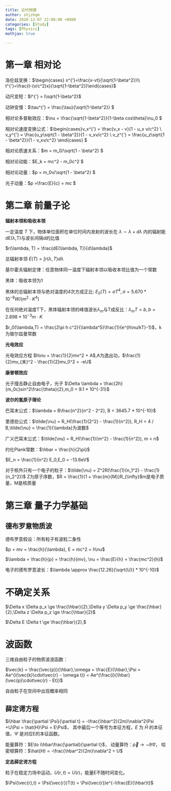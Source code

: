 ```yaml
---
title: 近代物理
author: shjzhqm
date: 2020-12-07 22:00:00 +0800
categories: [Study]
tags: [Physics]
mathjax: true

---
```


# 第一章 相对论

洛伦兹变换：$\begin{cases} x^{'}=\frac{x-vt}{\sqrt{1-\beta^2}}\\ t^{'}=\frac{t-(v/c^2)x}{\sqrt{1-\beta^2}}\end{cases}$

动尺变短：$l^{'} = l\sqrt{1-\beta^2}$

动钟变慢：$\tau^{'} = \frac{\tau}{\sqrt{1-\beta^2}} $

相对论多普勒效应：$\nu = \frac{\sqrt{1-\beta^2}}{1-\beta cos\theta}\nu_0 $

相对论速度变换公式：$\begin{cases}v_x^{'} = \frac{v_x - v}{1 - u_x v/c^2} \\ v_y^{'} = \frac{u_y\sqrt{1 - \beta^2}}{1 - v_xv/c^2} \\ v_z^{'} = \frac{u_z\sqrt{1 - \beta^2}}{1 - v_xv/c^2} \end{cases} $

相对论质速关系：$m = m_0/\sqrt{1 - \beta^2} $

相对论动能：$E_k = mc^2 - m_0c^2 $

相对论动量：$p = m_0v/\sqrt{1 - \beta^2} $

光子动量：$p =\frac{E}{c} = mc $

# 第二章 前量子论

**辐射本领和吸收本领**

 一定温度 *T* 下，物体单位面积在单位时间内发射的波长在 $\lambda \sim \lambda + d\lambda$ 内的辐射能dE(λ,T)与波长间隔d的比值

$r(\lambda, T) = \frac{dE(\lambda, T)}{d\lambda}$

总辐射本领 $E(T) = \int r(\lambda, T) d\lambda$

基尔霍夫辐射定律：任意物体同一温度下辐射本领以吸收本领比值为一个常数

黑体：吸收本领为1

黑体的总辐射本领与绝对温度的4次方成正比: $E_0(T) = \sigma T^4,\sigma = 5.670*10^{-8} W/(m^2\cdot K^4)$

在任何绝对温度T下，黑体辐射本领的峰值波长$λ_m$与T成反比：$\lambda_m T = b, b = 2.898*10^{-3}m\cdot K$

$r_0(\lambda,T) = \frac{2\pi h c^2}{\lambda^5}\frac{1}{e^{h\nu/kT}-1}$，k为玻尔兹曼常数

**光电效应**

光电效应方程 $h\nu = \frac{1}{2}mv^2 + A$,A为逸出功，$\frac{1}{2}mv_{末}^2 - \frac{1}{2}mv_0^2 = -eU$

**康普顿效应**

光子撞击静止自由电子，光子 $\Delta \lambda = \frac{2h}{m_0c}sin^2\frac{\theta}{2},m_0 = 9.1 * 10^{-31}$

**波尔的氢原子理论**

巴耳末公式：$\lambda = B\frac{n^2}{n^2 - 2^2}, B = 3645.7 * 10^{-10}$

里德伯公式：$\tilde{\nu} = R_H(\frac{1}{2^2} - \frac{1}{n^2}), R_H = 4 / B,\tilde{\nu} = \frac{1}{\lambda}为波数$

广义巴耳末公式：$\tilde{\nu} = R_H(\frac{1}{m^2} - \frac{1}{n^2}), m < n$

约化Plank常数：$\hbar = \frac{h}{2\pi}$

$E_n = \frac{1}{n^2} E_0,E_0 = -13.6eV$

对于核外只有一个电子的粒子：$\tilde{\nu} = Z^2R(\frac{1}{n_1^2} - \frac{1}{n_2^2})$ Z为原子序数，$R = \frac{1}{1 + \frac{m}{M}}R_{\infty}$m是电子质量，M是核质量

# 第三章 量子力学基础

## 德布罗意物质波

德布罗意假设：所有粒子有波粒二象性

$p = mv = \frac{h}{\lambda}, E = mc^2 = h\nu$

$\lambda = \frac{h}{p} = \frac{h}{mv}, \nu = \frac{E}{h} = \frac{mc^2}{h}$ 

电子的德布罗意波长：$\lambda \approx \frac{12.26}{\sqrt{U}} * 10^{-10}$

# 不确定关系

$\Delta x \Delta p_x \ge \frac{\hbar}{2},\Delta y \Delta p_y \ge \frac{\hbar}{2},\Delta z \Delta p_z \ge \frac{\hbar}{2}$

$\Delta E \Delta t \ge \frac{\hbar}{2},$

# 波函数

三维自由粒子的物质波波函数：

$\vec{k} = \frac{\vec{p}}{\hbar},\omega = \frac{E}{\hbar},\Psi = Ae^{i(\vec{k}\cdot\vec{r} - \omega t)} = Ae^{\frac{i}{\hbar}(\vec{p}\cdot\vec{r} - Et)}$

自由粒子在空间中出现概率相同

## 薛定谔方程

$i\hbar \frac{\partial \Psi}{\partial t} = -\frac{\hbar^2}{2m}\nabla^2\Psi +U\Psi = \hat{H}\Psi = E\Psi$， 其中最后一个等号为本征方程，$E$ 为 $\hat{H}$ 的本征值，$\Psi$ 是对应E的本征函数。

能量算符：$E\to i\hbar\frac{\partial}{\partial t}$， 动量算符：$\vec{p} \to -i\hbar\nabla$， 哈密顿算符：$\hat{H} = -\frac{\hbar^2}{2m}\nabla^2 + U$

**定态薛定谔方程**

粒子在稳定力场中运动，$U(r, t) = U(r)$，能量E不随时间变化。

$\Psi(\vec{r},t) = \Psi(\vec{r})T(t) = \Psi(\vec{r})e^{-i\frac{E}{\hbar}t}$

